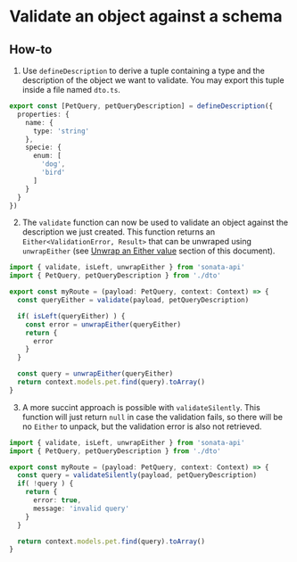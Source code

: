 # Validate an object against a schema

## How-to

1. Use `defineDescription` to derive a tuple containing a type and the description of the object we want to validate. You may export this tuple inside a file named `dto.ts`.

```typescript
export const [PetQuery, petQueryDescription] = defineDescription({
  properties: {
    name: {
      type: 'string'
    },
    specie: {
      enum: [
        'dog',
        'bird'
      ]
    }
  }
})
```

2. The `validate` function can now be used to validate an object against the description we just created. This function returns an `Either<ValidationError, Result>` that can be unwraped using `unwrapEither` (see [Unwrap an Either value](/aeria/problem-solving/unwrap-an-either-value) section of this document).

```typescript
import { validate, isLeft, unwrapEither } from 'sonata-api'
import { PetQuery, petQueryDescription } from './dto'

export const myRoute = (payload: PetQuery, context: Context) => {
  const queryEither = validate(payload, petQueryDescription)

  if( isLeft(queryEither) ) {
    const error = unwrapEither(queryEither)
    return {
      error
    }
  }

  const query = unwrapEither(queryEither)
  return context.models.pet.find(query).toArray()
}
```

3. A more succint approach is possible with `validateSilently`. This function will just return `null` in case the validation fails, so there will be no `Either` to unpack, but the validation error is also not retrieved.

```typescript
import { validate, isLeft, unwrapEither } from 'sonata-api'
import { PetQuery, petQueryDescription } from './dto'

export const myRoute = (payload: PetQuery, context: Context) => {
  const query = validateSilently(payload, petQueryDescription)
  if( !query ) {
    return {
      error: true,
      message: 'invalid query'
    }
  }

  return context.models.pet.find(query).toArray()
}
```

